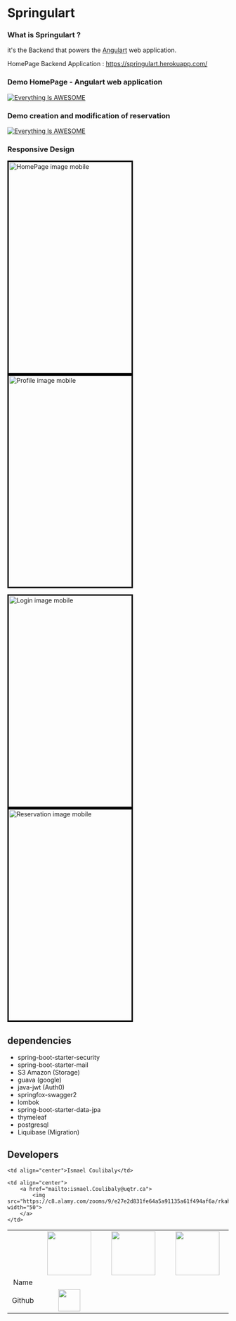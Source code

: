 # Springulart

### What is Springulart ?
it's the Backend that powers the <a href="https://angulart.xyz" target="_blank">Angulart</a> web application.

HomePage Backend Application : <a href="https://springulart.herokuapp.com/" target="_blank">https://springulart.herokuapp.com/ </a>

[//]: # (<img src="https://imgur.com/YWsgBSr.png" width=640 height=480 style="border: 3px solid black" alt="HomePage image mobile"/>)

### Demo HomePage - Angulart web application
[![Everything Is AWESOME](https://videoapi-muybridge.vimeocdn.com/animated-thumbnails/image/15a257e6-8051-41d8-9e04-3ba6282f02e9.gif?ClientID=vimeo-core-prod&Date=1650096117&Signature=f20089c865dd8b3c2f8bbb9a3a20e9db3f6acd0f)](https://youtu.be/FKoXAXE4vCc "Angulart : HomePage")

### Demo creation and modification of reservation
[![Everything Is AWESOME](https://videoapi-muybridge.vimeocdn.com/animated-thumbnails/image/45d3079e-dbb4-48ea-b389-780c638168d0.gif?ClientID=vimeo-core-prod&Date=1650099120&Signature=c958b13bcdc586b68a3f746fedee869de7353a58)](https://youtu.be/lUXYPXgbeEg "Angulart : Creation et modification d'une Réservation")

### Responsive Design
<p>
<img src="https://i.imgur.com/59bZxCq.png" width=280 height=480 style="border: 3px solid black" alt="HomePage image mobile"/>&emsp;
<img src="https://imgur.com/Wbp9t9j.png" width=280 height=480 style="border: 3px solid black" alt="Profile image mobile"/>
</p>
<p>
<img src="https://imgur.com/oTelS1K.png" width=280 height=480 style="border: 3px solid black" alt="Login image mobile"/>&emsp;
<img src="https://imgur.com/e2huiqt.png" width=280 height=480 style="border: 3px solid black" alt="Reservation image mobile"/>
</p>

## dependencies
- spring-boot-starter-security
- spring-boot-starter-mail 
- S3 Amazon (Storage)
- guava (google)
- java-jwt (Auth0)
- springfox-swagger2
- lombok
- spring-boot-starter-data-jpa
- thymeleaf
- postgresql
- Liquibase (Migration)


## Developers
<table width="300px">
<tr width="300px">
<td width="1%"></td>
    <td width="5%" align="center"><img src="https://avatars.githubusercontent.com/u/70981701?v=4" width="100"/> </td>
    <td width="7%" align="center"><img src="https://avatars.githubusercontent.com/u/55114686?v=4" width="100"/> </td>
    <td width="5%" align="center"><img src="https://avatars.githubusercontent.com/u/47092200?v=4" width="100"/> </td>
</tr>
<tr>
    <td align="center">Name</td>
    
    <td align="center">Ismael Coulibaly</td>
</tr>
<tr>
    
    <td align="center">
        <a href="mailto:ismael.Coulibaly@uqtr.ca">
            <img src="https://c8.alamy.com/zooms/9/e27e2d831fe64a5a91135a61f494af6a/rkahff.jpg" width="50">
        </a>
    </td>
</tr>
<tr><td align="center">Github</td>
    <td align="center"><a href="https://github.com/ismaelcoulibaly"><img src="https://findicons.com/files/icons/2779/simple_icons/256/github_256_black.png" width="50"/></a></td>
</tr>
</table>
